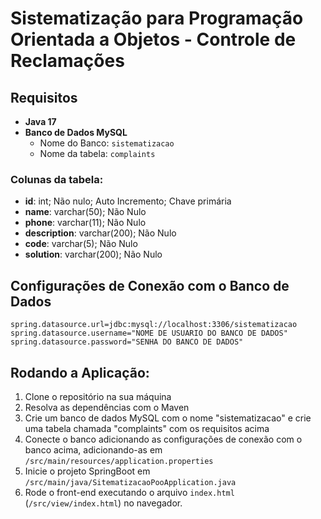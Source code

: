 # Sistematização para Programação Orientada a Objetos - Controle de Reclamações

## Requisitos

- **Java 17**
- **Banco de Dados MySQL**
  - Nome do Banco: `sistematizacao`
  - Nome da tabela: `complaints`

### Colunas da tabela:

- **id**: int; Não nulo; Auto Incremento; Chave primária
- **name**: varchar(50); Não Nulo
- **phone**: varchar(11); Não Nulo
- **description**: varchar(200); Não Nulo
- **code**: varchar(5); Não Nulo
- **solution**: varchar(200); Não Nulo

## Configurações de Conexão com o Banco de Dados

```
spring.datasource.url=jdbc:mysql://localhost:3306/sistematizacao
spring.datasource.username="NOME DE USUARIO DO BANCO DE DADOS"
spring.datasource.password="SENHA DO BANCO DE DADOS"
```


## Rodando a Aplicação:

1. Clone o repositório na sua máquina
2. Resolva as dependências com o Maven
3. Crie um banco de dados MySQL com o nome "sistematizacao" e crie uma tabela chamada "complaints" com os requisitos acima
4. Conecte o banco adicionando as configurações de conexão com o banco acima, adicionando-as em `/src/main/resources/application.properties`
5. Inicie o projeto SpringBoot em `/src/main/java/SitematizacaoPooApplication.java`
6. Rode o front-end executando o arquivo `index.html` (`/src/view/index.html`) no navegador.
